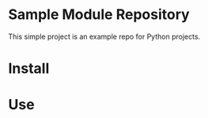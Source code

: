 # Sample Module Repository

This simple project is an example repo for Python projects.

# Install


# Use

